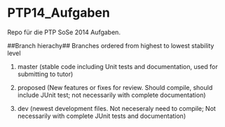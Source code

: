 PTP14_Aufgaben
==============

Repo für die PTP SoSe 2014 Aufgaben.


##Branch hierachy##
Branches ordered from highest to lowest stability level

1. master (stable code including Unit tests and documentation, used for submitting to tutor)

2. proposed (New features or fixes for review. Should compile, should include JUnit test; not necessarily with complete documentation)

3. dev (newest development files. Not neceseraly need to compile; Not necessarily with complete JUnit tests and documentation)


